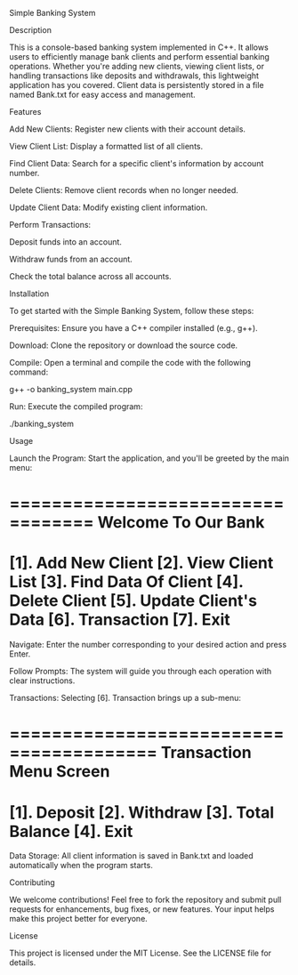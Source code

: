 Simple Banking System

Description

This is a console-based banking system implemented in C++. It allows users to efficiently manage bank clients and perform essential banking operations. Whether you're adding new clients, viewing client lists, or handling transactions like deposits and withdrawals, this lightweight application has you covered. Client data is persistently stored in a file named Bank.txt for easy access and management.

Features





Add New Clients: Register new clients with their account details.



View Client List: Display a formatted list of all clients.



Find Client Data: Search for a specific client's information by account number.



Delete Clients: Remove client records when no longer needed.



Update Client Data: Modify existing client information.



Perform Transactions:





Deposit funds into an account.



Withdraw funds from an account.



Check the total balance across all accounts.

Installation

To get started with the Simple Banking System, follow these steps:





Prerequisites: Ensure you have a C++ compiler installed (e.g., g++).



Download: Clone the repository or download the source code.



Compile: Open a terminal and compile the code with the following command:

g++ -o banking_system main.cpp



Run: Execute the compiled program:

./banking_system

Usage





Launch the Program: Start the application, and you'll be greeted by the main menu:

==================================
    Welcome To Our Bank
==================================
 [1]. Add New Client
 [2]. View Client List
 [3]. Find Data Of Client
 [4]. Delete Client
 [5]. Update Client's Data
 [6]. Transaction
 [7]. Exit
==================================



Navigate: Enter the number corresponding to your desired action and press Enter.



Follow Prompts: The system will guide you through each operation with clear instructions.



Transactions: Selecting [6]. Transaction brings up a sub-menu:

========================================
    Transaction Menu Screen
========================================
 [1]. Deposit
 [2]. Withdraw
 [3]. Total Balance
 [4]. Exit
========================================



Data Storage: All client information is saved in Bank.txt and loaded automatically when the program starts.

Contributing

We welcome contributions! Feel free to fork the repository and submit pull requests for enhancements, bug fixes, or new features. Your input helps make this project better for everyone.

License

This project is licensed under the MIT License. See the LICENSE file for details.
